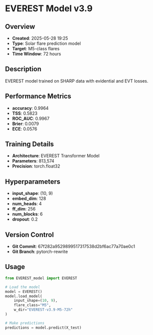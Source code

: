 # EVEREST Model v3.9

## Overview
- **Created**: 2025-05-28 19:25
- **Type**: Solar flare prediction model
- **Target**: M5-class flares
- **Time Window**: 72 hours

## Description
EVEREST model trained on SHARP data with evidential and EVT losses.

## Performance Metrics
- **accuracy**: 0.9964
- **TSS**: 0.5823
- **ROC_AUC**: 0.9967
- **Brier**: 0.0079
- **ECE**: 0.0576


## Training Details
- **Architecture**: EVEREST Transformer Model
- **Parameters**: 813,574
- **Precision**: torch.float32

## Hyperparameters
- **input_shape**: (10, 9)
- **embed_dim**: 128
- **num_heads**: 4
- **ff_dim**: 256
- **num_blocks**: 6
- **dropout**: 0.2

## Version Control
- **Git Commit**: 67f282a9529899517317538d2bf6ac77a70ae0c1
- **Git Branch**: pytorch-rewrite

## Usage
```python
from EVEREST_model import EVEREST

# Load the model
model = EVEREST()
model.load_model(
    input_shape=(10, 9),
    flare_class="M5",
    w_dir="EVEREST-v3.9-M5-72h"
)

# Make predictions
predictions = model.predict(X_test)
```
